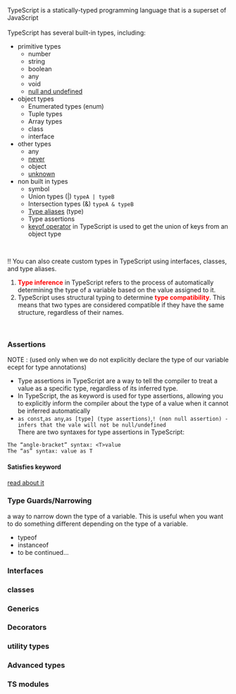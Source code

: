 TypeScript is a statically-typed programming language that is a superset of JavaScript
<br>
<br>
TypeScript has several built-in types, including:
- primitive types
    - number
    - string
    - boolean
    - any
    - void
    - [null and undefined](https://www.typescriptlang.org/docs/handbook/2/everyday-types.html#null-and-undefined)
- object types
    - Enumerated types (enum)
    - Tuple types
    - Array types
    - class 
    - interface
- other types
    - any
    - [never](https://www.typescriptlang.org/docs/handbook/2/narrowing.html#the-never-type)
    - object
    - [unknown](https://www.typescriptlang.org/docs/handbook/release-notes/typescript-3-0.html#new-unknown-top-type)
- non built in types
    - symbol
    - Union types (|) `typeA | typeB`
    - Intersection types (&) `typeA & typeB`
    - [Type aliases](https://www.typescriptlang.org/docs/handbook/2/everyday-types.html#type-aliases) (type)
    - Type assertions
    - [keyof operator](https://www.typescriptlang.org/docs/handbook/2/keyof-types.html#handbook-content) in TypeScript is used to get the union of keys from an object type
<br>

!! You can also create custom types in TypeScript using interfaces, classes, and type aliases.

1. <strong style="color:red;">Type inference</strong> in TypeScript refers to the process of automatically determining the type of a variable based on the value assigned to it. 
2. TypeScript uses structural typing to determine  <strong style="color:red;">type compatibility</strong>. This means that two types are considered compatible if they have the same structure, regardless of their names.
<br>

### Assertions 
NOTE : (used only when we do not explicitly declare the type of our variable ecept for type annotations)
- Type assertions in TypeScript are a way to tell the compiler to treat a value as a specific type, regardless of its inferred type.
- In TypeScript, the as keyword is used for type assertions, allowing you to explicitly inform the compiler about the type of a value when it cannot be inferred automatically
- `as const`,`as any`,`as [type] (type assertions)`,`! (non null assertion) - infers that the vale will not be null/undefined`
<br/>There are two syntaxes for type assertions in TypeScript:
```
The “angle-bracket” syntax: <T>value
The “as” syntax: value as T
```
#### Satisfies keyword
[read about it](https://www.typescriptlang.org/docs/handbook/release-notes/typescript-4-9.html#the-satisfies-operator)
### Type Guards/Narrowing
a way to narrow down the type of a variable. This is useful when you want to do something different depending on the type of a variable.
- typeof
- instanceof
- to be continued...
### Interfaces
### classes
### Generics
### Decorators
### utility types 
### Advanced types
### TS modules





